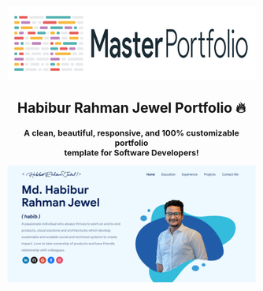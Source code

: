 <p align="center"> 
    <img src="images/masterportfolio-banner-light.png" align="center" height="150"></img>
</p>

<h1 align="center"> Habibur Rahman Jewel Portfolio 🔥 </h1> 
<h3 align="center"> A clean, beautiful, responsive, and 100% customizable portfolio <br /> template for Software Developers! </h3>

<p align="center"> 
    <a href="https://habib-port-folio.netlify.app/" target="_blank">
    <img src="images/masterPortfolioThemes.png"></img>
  </a>
</p>

